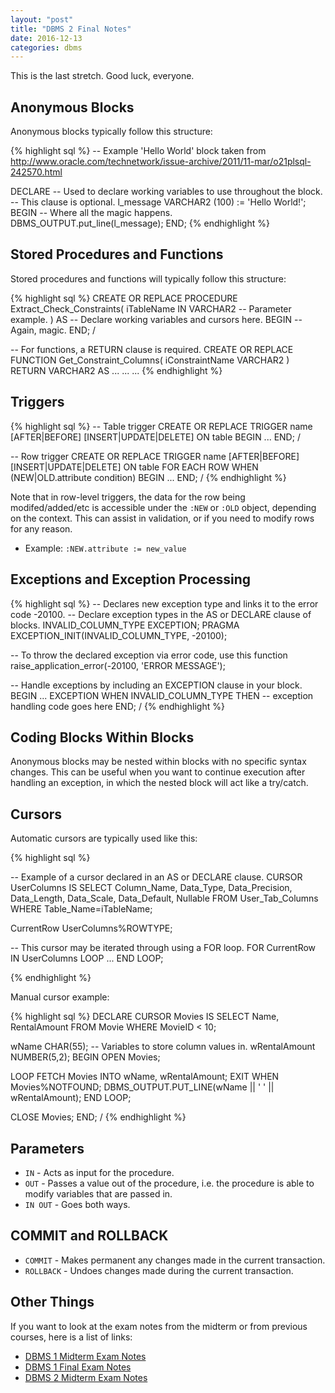 ```yaml
---
layout: "post"
title: "DBMS 2 Final Notes"
date: 2016-12-13
categories: dbms
---
```


This is the last stretch. Good luck, everyone.

Anonymous Blocks
----------------

Anonymous blocks typically follow this structure:

{% highlight sql %}
-- Example 'Hello World' block taken from http://www.oracle.com/technetwork/issue-archive/2011/11-mar/o21plsql-242570.html

DECLARE
  -- Used to declare working variables to use throughout the block.
  -- This clause is optional.
  l_message  VARCHAR2 (100) := 'Hello World!';
BEGIN
  -- Where all the magic happens.
  DBMS_OUTPUT.put_line(l_message);
END;
{% endhighlight %}

Stored Procedures and Functions
-----------------

Stored procedures and functions will typically follow this structure:

{% highlight sql %}
CREATE OR REPLACE PROCEDURE Extract_Check_Constraints(
  iTableName IN VARCHAR2 -- Parameter example.
)
AS
  -- Declare working variables and cursors here.
BEGIN
  -- Again, magic.
END;
/

-- For functions, a RETURN clause is required.
CREATE OR REPLACE FUNCTION Get_Constraint_Columns(
  iConstraintName VARCHAR2
)
RETURN VARCHAR2
AS
	...
	...
	...
{% endhighlight %}

Triggers
--------

{% highlight sql %}
-- Table trigger
CREATE OR REPLACE TRIGGER name
[AFTER|BEFORE] [INSERT|UPDATE|DELETE] ON table
BEGIN
  ...
END;
/

-- Row trigger
CREATE OR REPLACE TRIGGER name
[AFTER|BEFORE] [INSERT|UPDATE|DELETE] ON table
FOR EACH ROW
WHEN (NEW|OLD.attribute condition)
BEGIN
  ...
END;
/
{% endhighlight %}

Note that in row-level triggers, the data for the row being modifed/added/etc is accessible under the `:NEW` or `:OLD` object, depending on the context. This can assist in validation, or if you need to modify rows for any reason.

* Example: `:NEW.attribute := new_value`

Exceptions and Exception Processing
-----------------------------------

{% highlight sql %}
-- Declares new exception type and links it to the error code -20100.
-- Declare exception types in the AS or DECLARE clause of blocks.
INVALID_COLUMN_TYPE EXCEPTION;
PRAGMA EXCEPTION_INIT(INVALID_COLUMN_TYPE, -20100);

-- To throw the declared exception via error code, use this function
raise_application_error(-20100, 'ERROR MESSAGE');

-- Handle exceptions by including an EXCEPTION clause in your block.
BEGIN
  ...
EXCEPTION
  WHEN INVALID_COLUMN_TYPE THEN
    -- exception handling code goes here
END;
/
{% endhighlight %}

Coding Blocks Within Blocks
---------------------------

Anonymous blocks may be nested within blocks with no specific syntax changes. This can be useful when you want to continue execution after handling an exception, in which the nested block will act like a try/catch.

Cursors
-------

Automatic cursors are typically used like this:

{% highlight sql %}

-- Example of a cursor declared in an AS or DECLARE clause.
CURSOR UserColumns IS
  SELECT Column_Name, Data_Type, Data_Precision, Data_Length, Data_Scale, Data_Default, Nullable
  FROM User_Tab_Columns
  WHERE Table_Name=iTableName;
    
CurrentRow UserColumns%ROWTYPE; 

-- This cursor may be iterated through using a FOR loop.
FOR CurrentRow IN UserColumns
LOOP
  ...
END LOOP;

{% endhighlight %}

Manual cursor example:

{% highlight sql %}
DECLARE
  CURSOR Movies IS
    SELECT Name, RentalAmount
    FROM Movie
    WHERE MovieID < 10;

  wName CHAR(55); -- Variables to store column values in.
  wRentalAmount NUMBER(5,2);
BEGIN
  OPEN Movies;

  LOOP
  FETCH Movies INTO wName, wRentalAmount;
  EXIT WHEN Movies%NOTFOUND;
    DBMS_OUTPUT.PUT_LINE(wName || ' ' || wRentalAmount);
  END LOOP;

  CLOSE Movies;
END;
/
{% endhighlight %}

Parameters
----------

* `IN` - Acts as input for the procedure.
* `OUT` - Passes a value out of the procedure, i.e. the procedure is able to modify variables that are passed in.
* `IN OUT` - Goes both ways.

COMMIT and ROLLBACK
-------------------

* `COMMIT` - Makes permanent any changes made in the current transaction.
* `ROLLBACK` - Undoes changes made during the current transaction.

Other Things
------------

If you want to look at the exam notes from the midterm or from previous courses, here is a list of links:

* [DBMS 1 Midterm Exam Notes](http://ultrasaber.github.io/dbms/2016/02/28/dbms-midterm-notes.html)
* [DBMS 1 Final Exam Notes](http://ultrasaber.github.io/dbms/2016/04/24/dbms-final-notes.html)
* [DBMS 2 Midterm Exam Notes](http://ultrasaber.github.io/dbms/2016/10/17/dbms-2-midterm-notes.html)
